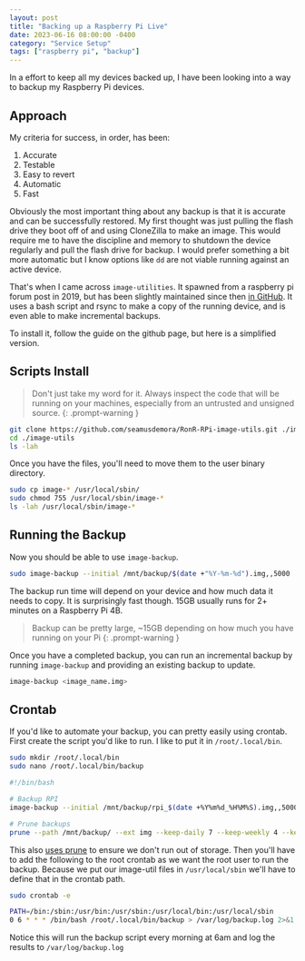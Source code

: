 ```yaml
---
layout: post
title: "Backing up a Raspberry Pi Live"
date: 2023-06-16 08:00:00 -0400
category: "Service Setup"
tags: ["raspberry pi", "backup"]
---
```


In a effort to keep all my devices backed up, I have been looking into a way to backup my Raspberry Pi devices.

## Approach

My criteria for success, in order, has been:

1. Accurate
1. Testable
1. Easy to revert
1. Automatic
1. Fast

Obviously the most important thing about any backup is that it is accurate and can be successfully restored. My first thought was just pulling the flash drive they boot off of and using CloneZilla to make an image. This would require me to have the discipline and memory to shutdown the device regularly and pull the flash drive for backup. I would prefer something a bit more automatic but I know options like `dd` are not viable running against an active device.

That's when I came across `image-utilities`. It spawned from a raspberry pi forum post in 2019, but has been slightly maintained since then [in GitHub](https://github.com/seamusdemora/RonR-RPi-image-utils). It uses a bash script and rsync to make a copy of the running device, and is even able to make incremental backups.

To install it, follow the guide on the github page, but here is a simplified version.

## Scripts Install

> Don't just take my word for it. Always inspect the code that will be running on your machines, especially from an untrusted and unsigned source.
{: .prompt-warning }

```bash
git clone https://github.com/seamusdemora/RonR-RPi-image-utils.git ./image-utils
cd ./image-utils
ls -lah
```

Once you have the files, you'll need to move them to the user binary directory.

```bash
sudo cp image-* /usr/local/sbin/
sudo chmod 755 /usr/local/sbin/image-*
ls -lah /usr/local/sbin/image-*
```

## Running the Backup

Now you should be able to use `image-backup`.

```bash
sudo image-backup --initial /mnt/backup/$(date +"%Y-%m-%d").img,,5000
```

The backup run time will depend on your device and how much data it needs to copy. It is surprisingly fast though. 15GB usually runs for 2+ minutes on a Raspberry Pi 4B.

> Backup can be pretty large, ~15GB depending on how much you have running on your Pi
{: .prompt-warning }

Once you have a completed backup, you can run an incremental backup by running `image-backup` and providing an existing backup to update.

```bash
image-backup <image_name.img>
```

## Crontab

If you'd like to automate your backup, you can pretty easily using crontab. First create the script you'd like to run. I like to put it in `/root/.local/bin`.

```bash
sudo mkdir /root/.local/bin
sudo nano /root/.local/bin/backup
```

```bash
#!/bin/bash

# Backup RPI
image-backup --initial /mnt/backup/rpi_$(date +%Y%m%d_%H%M%S).img,,5000

# Prune backups
prune --path /mnt/backup/ --ext img --keep-daily 7 --keep-weekly 4 --keep-monthly 2
```

This also [uses prune](https://binarypatrick.dev/posts/using-prune-to-manage-archives/) to ensure we don't run out of storage. Then you'll have to add the following to the root crontab as we want the root user to run the backup. Because we put our image-util files in `/usr/local/sbin` we'll have to define that in the crontab path.

```bash
sudo crontab -e
```

```bash
PATH=/bin:/sbin:/usr/bin:/usr/sbin:/usr/local/bin:/usr/local/sbin
0 6 * * * /bin/bash /root/.local/bin/backup > /var/log/backup.log 2>&1
```

Notice this will run the backup script every morning at 6am and log the results to `/var/log/backup.log`

